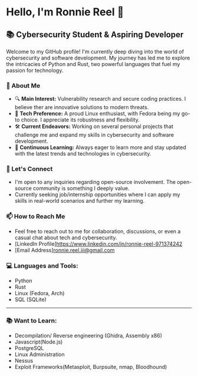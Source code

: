 # Hello, I'm Ronnie Reel 👋

## 📚 Cybersecurity Student & Aspiring Developer

Welcome to my GitHub profile! I'm currently deep diving into the world of cybersecurity and software development. My journey has led me to explore the intricacies of Python and Rust, two powerful languages that fuel my passion for technology.

### 🌟 About Me

- 🔍 **Main Interest:** Vulnerability research and secure coding practices. I believe ther are innovative solutions to modern threats.
- 🐧 **Tech Preference:** A proud Linux enthusiast, with Fedora being my go-to choice. I appreciate its robustness and flexibility.
- 🛠️ **Current Endeavors:** Working on several personal projects that challenge me and expand my skills in cybersecurity and software development.
- 📖 **Continuous Learning:** Always eager to learn more and stay updated with the latest trends and technologies in cybersecurity.

### 🤝 Let's Connect

- I'm open to any inquiries regarding open-source involvement. The open-source community is something I deeply value.
- Currently seeking job/internship opportunities where I can apply my skills in real-world scenarios and further my learning.

### 📫 How to Reach Me

- Feel free to reach out to me for collaboration, discussions, or even a casual chat about tech and cybersecurity.
- [LinkedIn Profile]https://www.linkedin.com/in/ronnie-reel-971374242
- [Email Address]ronnie.reel.iii@gmail.com

### 💻 Languages and Tools:

- Python
- Rust
- Linux (Fedora, Arch)
- SQL (SQLite)
---

### 📚 Want to Learn:

- Decompilation/ Reverse engineering (Ghidra, Assembly x86)
- Javascript(Node.js)
- PostgreSQL
- Linux Administration
- Nessus
- Exploit Frameworks(Metasploit, Burpsuite, nmap, Bloodhound)
